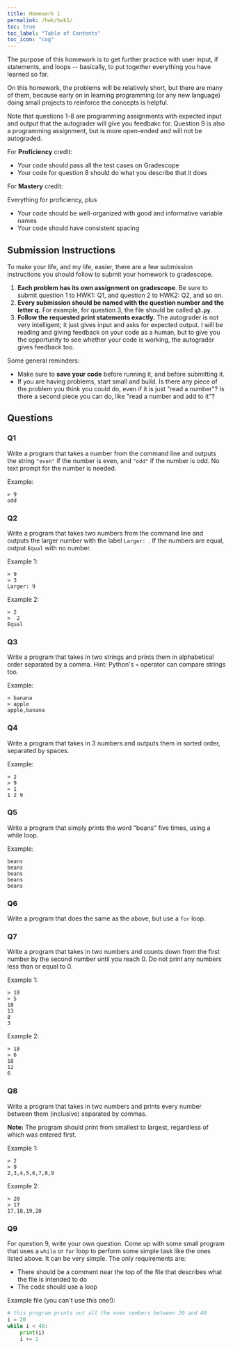 ```yaml
---
title: Homework 1
permalink: /hwk/hwk1/
toc: true
toc_label: "Table of Contents"
toc_icon: "cog"
---
```


The purpose of this homework is to get further practice with user input, if statements, and loops -- basically, to put together everything you have learned so far. 

On this homework, the problems will be relatively short, but there are many of them, because early on in learning programming (or any new language) doing small projects to reinforce the concepts is helpful. 

Note that questions 1-8 are programming assignments with expected input and output that the autograder will give you feedbakc for. Question 9 is also a programming assignment, but is more open-ended and will not be autograded. 

For **Proficiency** credit:

- Your code should pass all the test cases on Gradescope
- Your code for question 8 should do what you describe that it does

For **Mastery** credit:

Everything for proficiency, plus

- Your code should be well-organized with good and informative variable names
- Your code should have consistent spacing

## Submission Instructions

To make your life, and my life, easier, there are a few submission instructions you should follow to submit your homework to gradescope. 

1. **Each problem has its own assignment on gradescope**. Be sure to submit question 1 to HWK1: Q1, and question 2 to HWK2: Q2, and so on. 
2. **Every submission should be named with the question number and the letter q.** For example, for question 3, the file should be called **`q3.py`**.
3. **Follow the requested print statements exactly.** The autograder is not very intelligent; it just gives input and asks for expected output. I will be reading and giving feedback on your code as a human, but to give you the opportunity to see whether your code is working, the autograder gives feedback too. 

Some general reminders:
- Make sure to **save your code** before running it, and before submitting it. 
- If you are having problems, start small and build. Is there any piece of the problem you think you could do, even if it is just "read a number"? Is there a second piece you can do, like "read a number and add to it"? 

## Questions

### Q1

Write a program that takes a number from the command line and outputs the string `"even"` if the number is even, and `"odd"` if the number is odd. No text prompt for the number is needed.

Example:

```
> 9
odd
```

### Q2

Write a program that takes two numbers from the command line and outputs the larger number with the label `Larger: `. If the numbers are equal, output `Equal` with no number.

Example 1:

```
> 9
> 3
Larger: 9
```

Example 2:

```
> 2
>  2
Equal
```

### Q3

Write a program that takes in two strings and prints them in alphabetical order separated by a comma. Hint: Python's `<` operator can compare strings too.

Example:

```
> banana
> apple
apple,banana
```

### Q4

Write a program that takes in 3 numbers and outputs them in sorted order, separated by spaces.

Example: 

```
> 2
> 9
> 1
1 2 9
```

### Q5

Write a program that simply prints the word "beans" five times, using a while loop.

Example:

```
beans
beans
beans
beans
beans
```

### Q6

Write a program that does the same as the above, but use a `for` loop.

### Q7

Write a program that takes in two numbers and counts down from the first number by the second number until you reach 0. Do not print any numbers less than or equal to 0. 

Example 1: 

```
> 18
> 5
18
13
8
3
```

Example 2:

```
> 18
> 6
18
12
6
```

### Q8

Write a program that takes in two numbers and prints every number between them (inclusive) separated by commas.

**Note:** The program should print from smallest to largest, regardless of which was entered first. 

Example 1:

```
> 2
> 9
2,3,4,5,6,7,8,9
```

Example 2:

```
> 20
> 17
17,18,19,20
```

### Q9

For question 9, write your own question. Come up with some small program that uses a `while` or `for` loop to perform some simple task like the ones listed above. It can be very simple. The only requirements are:

- There should be a comment near the top of the file that describes what the file is intended to do
- The code should use a loop


Example file (you can't use this one!):

```python
# this program prints out all the even numbers between 20 and 40
i = 20
while i < 40:
    print(i)
    i += 2
```
